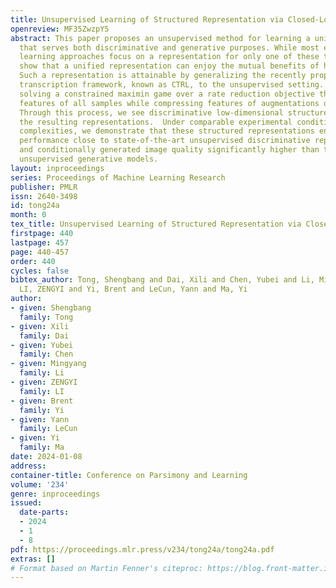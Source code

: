 ```yaml
---
title: Unsupervised Learning of Structured Representation via Closed-Loop Transcription
openreview: MF35ZwzpY5
abstract: This paper proposes an unsupervised method for learning a unified representation
  that serves both discriminative and generative purposes. While most existing unsupervised
  learning approaches focus on a representation for only one of these two goals, we
  show that a unified representation can enjoy the mutual benefits of having both.
  Such a representation is attainable by generalizing the recently proposed closed-loop
  transcription framework, known as CTRL, to the unsupervised setting. This entails
  solving a constrained maximin game over a rate reduction objective that expands
  features of all samples while compressing features of augmentations of each sample.
  Through this process, we see discriminative low-dimensional structures emerge in
  the resulting representations.  Under comparable experimental conditions and network
  complexities, we demonstrate that these structured representations enable classification
  performance close to state-of-the-art unsupervised discriminative representations,
  and conditionally generated image quality significantly higher than that of state-of-the-art
  unsupervised generative models.
layout: inproceedings
series: Proceedings of Machine Learning Research
publisher: PMLR
issn: 2640-3498
id: tong24a
month: 0
tex_title: Unsupervised Learning of Structured Representation via Closed-Loop Transcription
firstpage: 440
lastpage: 457
page: 440-457
order: 440
cycles: false
bibtex_author: Tong, Shengbang and Dai, Xili and Chen, Yubei and Li, Mingyang and
  LI, ZENGYI and Yi, Brent and LeCun, Yann and Ma, Yi
author:
- given: Shengbang
  family: Tong
- given: Xili
  family: Dai
- given: Yubei
  family: Chen
- given: Mingyang
  family: Li
- given: ZENGYI
  family: LI
- given: Brent
  family: Yi
- given: Yann
  family: LeCun
- given: Yi
  family: Ma
date: 2024-01-08
address:
container-title: Conference on Parsimony and Learning
volume: '234'
genre: inproceedings
issued:
  date-parts:
  - 2024
  - 1
  - 8
pdf: https://proceedings.mlr.press/v234/tong24a/tong24a.pdf
extras: []
# Format based on Martin Fenner's citeproc: https://blog.front-matter.io/posts/citeproc-yaml-for-bibliographies/
---
```

